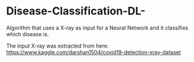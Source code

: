 # Disease-Classification-DL-
Algorithm that uses a X-ray as input for a Neural Network and it classifies which disease is.

The input X-ray was extracted from here: https://www.kaggle.com/darshan1504/covid19-detection-xray-dataset
